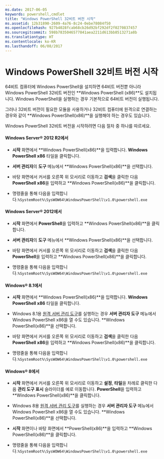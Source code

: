 ```yaml
---
ms.date: 2017-06-05
keywords: powershell,cmdlet
title: "Windows PowerShell 32비트 버전 시작"
ms.assetid: 12b31890-2609-4a76-8c24-0ebe78084f50
ms.openlocfilehash: 927b4028fcab68cb26d92bf292df2f0270837457
ms.sourcegitcommit: 598b7835046577841aea2211d613bb8513271a8b
ms.translationtype: HT
ms.contentlocale: ko-KR
ms.lasthandoff: 06/08/2017
---
```

# <a name="starting-the-32-bit-version-of-windows-powershell"></a>Windows PowerShell 32비트 버전 시작
64비트 컴퓨터에 Windows PowerShell을 설치하면 64비트 버전뿐 아니라 Windows PowerShell 32비트 버전인 **Windows PowerShell (x86)**도 설치됩니다. Windows PowerShell을 실행하는 경우 기본적으로 64비트 버전이 실행됩니다.

그러나 32비트 버전이 필요한 모듈을 사용하거나 32비트 컴퓨터에 원격으로 연결하는 경우와 같이 **Windows PowerShell(x86)**을 실행해야 하는 경우도 있습니다.

Windows PowerShell 32비트 버전을 시작하려면 다음 절차 중 하나를 따르세요.

#### <a name="in-windows-server-2012-r2"></a>Windows Server® 2012 R2에서

-   **시작** 화면에서 **Windows PowerShell(x86)**을 입력합니다. **Windows PowerShell x86** 타일을 클릭합니다.

-   **서버 관리자**의 **도구** 메뉴에서 **Windows PowerShell(x86)**을 선택합니다.

-   바탕 화면에서 커서를 오른쪽 위 모서리로 이동하고 **검색**을 클릭한 다음 **PowerShell x86**을 입력하고 **Windows PowerShell(x86)**을 클릭합니다.

-   명령줄을 통해 다음을 입력합니다.`%SystemRoot%\SysWOW64\WindowsPowerShell\v1.0\powershell.exe`

#### <a name="in-windows-server-2012"></a>Windows Server® 2012에서

-   **시작** 화면에서 **PowerShell**을 입력하고 **Windows PowerShell(x86)**을 클릭합니다.

-   **서버 관리자**의 **도구** 메뉴에서 **Windows PowerShell(x86)**을 선택합니다.

-   바탕 화면에서 커서를 오른쪽 위 모서리로 이동하고 **검색**을 클릭한 다음 **PowerShell**을 입력하고 **Windows PowerShell(x86)**을 클릭합니다.

-   명령줄을 통해 다음을 입력합니다.`%SystemRoot%\SysWOW64\WindowsPowerShell\v1.0\powershell.exe`

#### <a name="in-windows-81"></a>Windows® 8.1에서

-   **시작** 화면에서 **Windows PowerShell(x86)**을 입력합니다. **Windows PowerShell x86** 타일을 클릭합니다.

-   Windows 8.1용 [원격 서버 관리 도구](http://go.microsoft.com/fwlink/?LinkID=304145)를 실행하는 경우 **서버 관리자 도구** 메뉴에서 Windows PowerShell x86을 열 수도 있습니다. **Windows PowerShell(x86)**을 선택합니다.

-   바탕 화면에서 커서를 오른쪽 위 모서리로 이동하고 **검색**을 클릭한 다음 **PowerShell x86**을 입력하고 **Windows PowerShell(x86)**을 클릭합니다.
   
-   명령줄을 통해 다음을 입력합니다.`%SystemRoot%\SysWOW64\WindowsPowerShell\v1.0\powershell.exe`

#### <a name="in-windows-8"></a>Windows® 8에서

-   **시작** 화면에서 커서를 오른쪽 위 모서리로 이동하고 **설정**, **타일**을 차례로 클릭한 다음 **관리 도구 표시** 슬라이더를 예로 이동합니다. **PowerShell**을 입력하고 **Windows PowerShell(x86)**을 클릭합니다.

-   Windows 8용 [원격 서버 관리 도구](http://www.microsoft.com/download/details.aspx?id=28972)를 실행하는 경우 **서버 관리자 도구** 메뉴에서 Windows PowerShell x86을 열 수도 있습니다. **Windows PowerShell(x86)**을 선택합니다.

-   **시작** 화면이나 바탕 화면에서 **PowerShell(x86)**을 입력하고 **Windows PowerShell(x86)**을 클릭합니다.

-   명령줄을 통해 다음을 입력합니다.`%SystemRoot%\SysWOW64\WindowsPowerShell\v1.0\powershell.exe`

